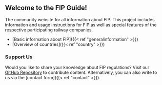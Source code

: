 ## Welcome to the FIP Guide!

The community website for all information about FIP.
This project includes information and usage instructions for FIP as well as special features of the respective participating railway companies. 

* [Basic information about FIP]({{< ref "generalinformation" >}})
* [Overview of countries]({{< ref "country" >}})

### Support Us
Would you like to share your knowledge about FIP regulations? Visit our [GitHub Repository](https://github.com/fipguide/fipguide.github.io) to contribute content.
Alternatively, you can also write to us via the [contact form]({{< ref "contact" >}}).




